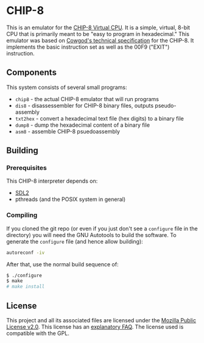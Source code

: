 <!--
This Source Code Form is subject to the terms of the Mozilla Public
License, v. 2.0. If a copy of the MPL was not distributed with this
file, You can obtain one at http://mozilla.org/MPL/2.0/.
-->

<!--
Copyright 2018 David Jackson
-->

# CHIP-8

This is an emulator for the
[CHIP-8 Virtual CPU](https://en.wikipedia.org/wiki/CHIP-8). It is a simple,
virtual, 8-bit CPU that is primarily meant to be "easy to program in
hexadecimal." This emulator was based on
[Cowgod's technical specification](http://devernay.free.fr/hacks/chip8/C8TECH10.HTM)
for the CHIP-8. It implements the basic instruction set as well as the 00F9
("EXIT") instruction.

## Components

This system consists of several small programs:

* `chip8` - the actual CHIP-8 emulator that will run programs
* `dis8` - disassessembler for CHIP-8 binary files, outputs pseudo-assembly
* `txt2hex` - convert a hexadecimal text file (hex digits) to a binary file
* `dump8` - dump the hexadecimal content of a binary file
* `asm8` - assemble CHIP-8 psuedoassembly

## Building

### Prerequisites

This CHIP-8 interpreter depends on:

* [SDL2](https://www.libsdl.org/index.php)
* pthreads (and the POSIX system in general)

### Compiling

If you cloned the git repo (or even if you just don't see a `configure` file
in the directory) you will need the GNU Autotools to build the software. To
generate the `configure` file (and hence allow building):

```sh
autoreconf -iv
```

After that, use the normal build sequence of:

```sh
$ ./configure
$ make
# make install
```

## License

This project and all its associated files are licensed under the 
[Mozilla Public License v2.0](https://www.mozilla.org/en-US/MPL/2.0/). This
license has an [explanatory FAQ](https://www.mozilla.org/en-US/MPL/2.0/FAQ/).
The license used is compatible with the GPL.
